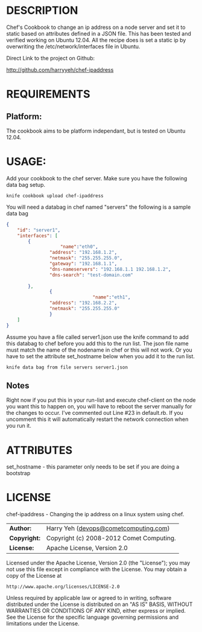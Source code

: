 # DESCRIPTION

Chef's Cookbook to change an ip address on a node server and set it to static based on attributes defined in a JSON file. This has been tested and verified working on Ubuntu 12.04. All the recipe does is set a static ip by overwriting the /etc/network/interfaces file in Ubuntu.

Direct Link to the project on Github:

http://github.com/harryyeh/chef-ipaddress

# REQUIREMENTS

## Platform:

The cookbook aims to be platform independant, but is tested on Ubuntu 12.04.

# USAGE:

Add your cookbook to the chef server. Make sure you have the following data bag setup.

```shell
knife cookbook upload chef-ipaddress
```

You will need a databag in chef named "servers" the following is a sample data bag

```json
{
    "id": "server1",
    "interfaces": [
        {
            		"name":"eth0",
                "address": "192.168.1.2",
                "netmask": "255.255.255.0",
                "gateway": "192.168.1.1",
                "dns-nameservers": "192.168.1.1 192.168.1.2",
                "dns-search": "test-domain.com"
            
        },
				{
								"name":"eth1",
                "address": "192.168.2.2",
                "netmask": "255.255.255.0"
				}
    ]
}
```

Assume you have a file called server1.json use the knife command to add this databag to chef before you add this to the run list. The json file name must match the name of the nodename in chef or this will not work. Or you have to set the attribute set_hostname below when you add it to the run list.

```shell
knife data bag from file servers server1.json
```

## Notes

Right now if you put this in your run-list and execute chef-client on the node you want this to happen on, you will have to reboot the server manually for the changes to occur. I've commented out Line #23 in default.rb. If you uncomment this it will automatically restart the network connection when you run it.

# ATTRIBUTES

set_hostname - this parameter only needs to be set if you are doing a bootstrap

# LICENSE

chef-ipaddress - Changing the ip address on a linux system using chef.

|                      |                                          |
|:---------------------|:-----------------------------------------|
| **Author:**          | Harry Yeh (<devops@cometcomputing.com>)
| **Copyright:**       | Copyright (c) 2008-2012 Comet Computing.
| **License:**         | Apache License, Version 2.0

Licensed under the Apache License, Version 2.0 (the "License");
you may not use this file except in compliance with the License.
You may obtain a copy of the License at

    http://www.apache.org/licenses/LICENSE-2.0

Unless required by applicable law or agreed to in writing, software
distributed under the License is distributed on an "AS IS" BASIS,
WITHOUT WARRANTIES OR CONDITIONS OF ANY KIND, either express or implied.
See the License for the specific language governing permissions and
limitations under the License.

